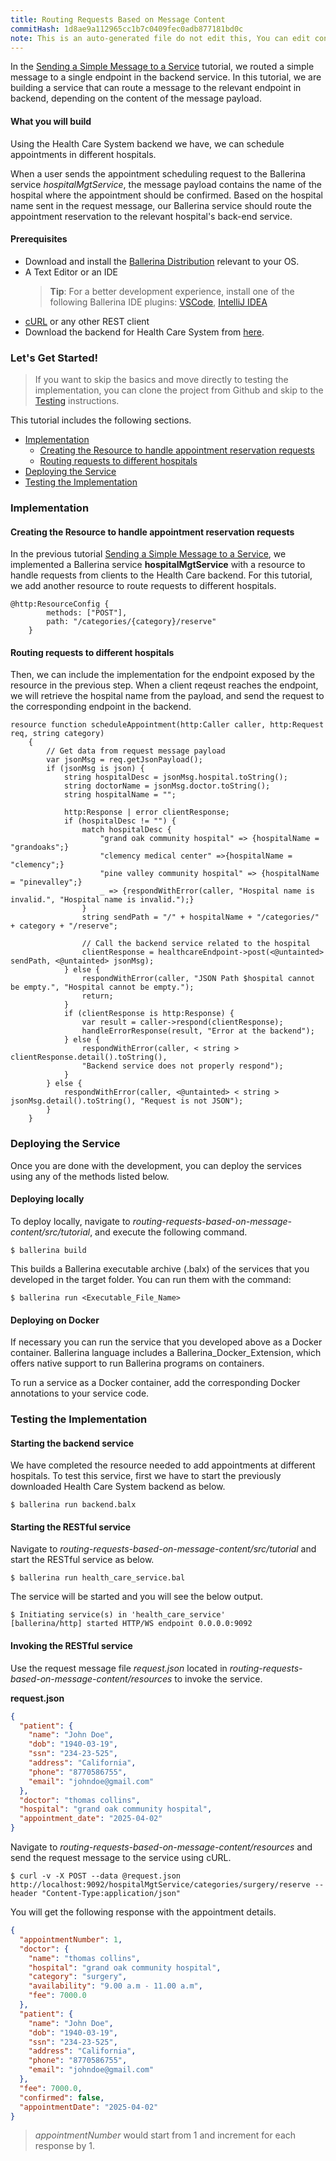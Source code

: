 ```yaml
---
title: Routing Requests Based on Message Content
commitHash: 1d8ae9a112965cc1b7c0409fec0adb877181bd0c
note: This is an auto-generated file do not edit this, You can edit content in "ballerina-integrator" repo
---
```


In the [Sending a Simple Message to a Service](../../sending-a-simple-message-to-a-service/sending-a-simple-message-to-a-service/) tutorial, we routed a simple message to a single endpoint in the backend service.
In this tutorial, we are building a service that can route a message to the relevant endpoint in backend,
depending on the content of the message payload.

#### What you will build

Using the Health Care System backend we have, we can schedule appointments in different hospitals.

When a user sends the appointment scheduling request to the Ballerina service _hospitalMgtService_, the message payload contains the name of the hospital where the appointment should be confirmed. Based on the hospital name sent in the request message, our Ballerina service should route the appointment reservation to the relevant hospital's back-end service.

#### Prerequisites

- Download and install the [Ballerina Distribution](https://ballerina.io/learn/getting-started/) relevant to your OS.
- A Text Editor or an IDE
  > **Tip**: For a better development experience, install one of the following Ballerina IDE plugins: [VSCode](https://marketplace.visualstudio.com/items?itemName=ballerina.ballerina), [IntelliJ IDEA](https://plugins.jetbrains.com/plugin/9520-ballerina)
- [cURL](https://curl.haxx.se) or any other REST client
- Download the backend for Health Care System from [here](#).

### Let's Get Started!

> If you want to skip the basics and move directly to testing the implementation, you can clone the project from Github and skip to the [Testing](#testing) instructions.

This tutorial includes the following sections.

- [Implementation](#implementation)
  - [Creating the Resource to handle appointment reservation requests](#creating-the-resource-to-handle-appointment-reservation-requests)
  - [Routing requests to different hospitals](#routing-requests-to-different-hospitals)
- [Deploying the Service](#deploying-the-service)
- [Testing the Implementation](#testing-the-implementation)

### Implementation

#### Creating the Resource to handle appointment reservation requests

In the previous tutorial [Sending a Simple Message to a Service](../../sending-a-simple-message-to-a-service/sending-a-simple-message-to-a-service/), we implemented a Ballerina service **hospitalMgtService** with a resource to handle requests from clients to the Health Care backend. For this tutorial, we add another resource to route requests to different hospitals.

```ballerina
@http:ResourceConfig {
        methods: ["POST"],
        path: "/categories/{category}/reserve"
    }
```

#### Routing requests to different hospitals

Then, we can include the implementation for the endpoint exposed by the resource in the previous step. When a client reqeust reaches the endpoint, we will retrieve the hospital name from the payload, and send the request to the corresponding endpoint in the backend.

```ballerina
resource function scheduleAppointment(http:Caller caller, http:Request req, string category)
    {
        // Get data from request message payload
        var jsonMsg = req.getJsonPayload();
        if (jsonMsg is json) {
            string hospitalDesc = jsonMsg.hospital.toString();
            string doctorName = jsonMsg.doctor.toString();
            string hospitalName = "";

            http:Response | error clientResponse;
            if (hospitalDesc != "") {
                match hospitalDesc {
                    "grand oak community hospital" => {hospitalName = "grandoaks";}
                    "clemency medical center" =>{hospitalName = "clemency";}
                    "pine valley community hospital" => {hospitalName = "pinevalley";}
                    _ => {respondWithError(caller, "Hospital name is invalid.", "Hospital name is invalid.");}
                }
                string sendPath = "/" + hospitalName + "/categories/" + category + "/reserve";

                // Call the backend service related to the hospital
                clientResponse = healthcareEndpoint->post(<@untainted> sendPath, <@untainted> jsonMsg);
            } else {
                respondWithError(caller, "JSON Path $hospital cannot be empty.", "Hospital cannot be empty.");
                return;
            }
            if (clientResponse is http:Response) {
                var result = caller->respond(clientResponse);
                handleErrorResponse(result, "Error at the backend");
            } else {
                respondWithError(caller, < string > clientResponse.detail().toString(),
                "Backend service does not properly respond");
            }
        } else {
            respondWithError(caller, <@untainted> < string > jsonMsg.detail().toString(), "Request is not JSON");
        }
    }
```

### Deploying the Service

Once you are done with the development, you can deploy the services using any of the methods listed below.

#### Deploying locally

To deploy locally, navigate to *routing-requests-based-on-message-content/src/tutorial*, and execute the following command.

```
$ ballerina build
```

This builds a Ballerina executable archive (.balx) of the services that you developed in the target folder.
You can run them with the command:

```
$ ballerina run <Executable_File_Name>
```

#### Deploying on Docker

If necessary you can run the service that you developed above as a Docker container. Ballerina language includes a Ballerina_Docker_Extension, which offers native support to run Ballerina programs on containers.

To run a service as a Docker container, add the corresponding Docker annotations to your service code.

### Testing the Implementation

#### Starting the backend service

We have completed the resource needed to add appointments at different hospitals. To test this service, first we have to start the previously downloaded Health Care System backend as below.

```
$ ballerina run backend.balx
```

#### Starting the RESTful service

Navigate to *routing-requests-based-on-message-content/src/tutorial* and start the RESTful service as below.

```
$ ballerina run health_care_service.bal
```

The service will be started and you will see the below output.

```
$ Initiating service(s) in 'health_care_service'
[ballerina/http] started HTTP/WS endpoint 0.0.0.0:9092
```

#### Invoking the RESTful service

Use the request message file _request.json_ located in *routing-requests-based-on-message-content/resources* to invoke the service.

**request.json**

```json
{
  "patient": {
    "name": "John Doe",
    "dob": "1940-03-19",
    "ssn": "234-23-525",
    "address": "California",
    "phone": "8770586755",
    "email": "johndoe@gmail.com"
  },
  "doctor": "thomas collins",
  "hospital": "grand oak community hospital",
  "appointment_date": "2025-04-02"
}
```

Navigate to *routing-requests-based-on-message-content/resources* and send the request message to the service using cURL.

```
$ curl -v -X POST --data @request.json http://localhost:9092/hospitalMgtService/categories/surgery/reserve --header "Content-Type:application/json"
```

You will get the following response with the appointment details.

```json
{
  "appointmentNumber": 1,
  "doctor": {
    "name": "thomas collins",
    "hospital": "grand oak community hospital",
    "category": "surgery",
    "availability": "9.00 a.m - 11.00 a.m",
    "fee": 7000.0
  },
  "patient": {
    "name": "John Doe",
    "dob": "1940-03-19",
    "ssn": "234-23-525",
    "address": "California",
    "phone": "8770586755",
    "email": "johndoe@gmail.com"
  },
  "fee": 7000.0,
  "confirmed": false,
  "appointmentDate": "2025-04-02"
}
```

> *appointmentNumber* would start from 1 and increment for each response by 1.
